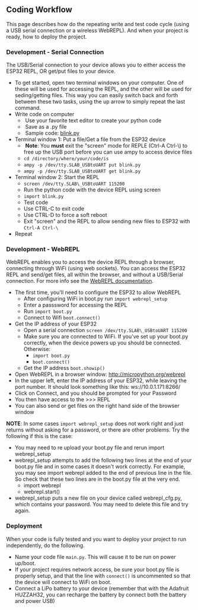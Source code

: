 ## Coding Workflow

This page describes how do the repeating write and test code cycle (using a USB serial connection or a wireless WebREPL). And when your project is ready, how to deploy the project.

### Development - Serial Connection

The USB/Serial connection to your device allows you to either access the ESP32 REPL, OR get/put files to your device.

-   To get started, open two terminal windows on your computer. One of these will be used for accessing the REPL, and the other will be used for seding/getting files. This way you can easily switch back and forth between these two tasks, using the up arrow to simply repeat the last command.
-   Write code on computer
    -    Use your favorite text editor to create your python code
    -    Save as a .py file
    -    Sample code: [blink.py](../examples/blink.py)
-   Terminal window 1: Put a file/Get a file from the ESP32 device
    -    **Note**: You **must** exit the "screen" mode for REPLE (Ctrl-A Ctrl-\\) to free up the USB port before you can use ampy to access device files
    - ```cd /directory/where/your/code/is```
    - ```ampy -p /dev/tty.SLAB_USBtoUART put blink.py```
    - ```ampy -p /dev/tty.SLAB_USBtoUART get blink.py```
-   Terminal window 2: Start the REPL
    - ```screen /dev/tty.SLAB\_USBtoUART 115200```
    -   Run the python code with the device REPL using screen
    - ```import blink.py```
    - Test code
    - Use CTRL-C to exit code
    - Use CTRL-D to force a soft reboot
    - Exit "screen" and the REPL to allow sending new files to ESP32 with ```Ctrl-A Ctrl-\```
-   Repeat

### Development - WebREPL

WebREPL enables you to access the device REPL through a browser, connecting through WiFi (using web sockets). You can access the ESP32 REPL and send/get files, all within the browser, and without a USB/Serial connection. For more info see the [WebREPL documentation](https://docs.micropython.org/en/latest/esp8266/tutorial/repl.html#webrepl-a-prompt-over-wifi).

-   The first time, you'll need to configure the ESP32 to allow WebREPL
    - After configuring WiFi in boot.py run ```import webrepl_setup```
    - Enter a passsword for accessing the REPL
    - Run ```import boot.py```
    - Connect to Wifi ```boot.connect()```
-   Get the IP address of your ESP32
    - Open a serial connection  ```screen /dev/tty.SLAB\_USBtoUART 115200```
    - Make sure you are connected to WiFi. If you've set up your boot.py correctly, when the device powers up you should be connected. Otherwise:
      -  ```import boot.py```
      - ```boot.connect()```
    - Get the IP address ```boot.showip()```
-   Open WebREPL in a browser window: http://micropython.org/webrepl
-   In the upper left, enter the IP address of your ESP32, while leaving the port number. It should look something like this: ws://10.0.1.171:8266/
-   Click on Connect, and you should be prompted for your Password
-   You then have access to the >>> REPL
-   You can also send or get files on the right hand side of the browser window

**NOTE**: In some cases ```import webrepl_setup``` does not work right and just returns without asking for a password, or there are other problems. Try the following if this is the case:
-   You may need to re upload your boot.py file and rerun import webrepl_setup
-   webrepl_setup attempts to add the following two lines at the end of your boot.py file and in some cases it doesn't work correctly. For example, you may see import webrepl added to the end of previous line in the file. So check that these two lines are in the boot.py file at the very end.
    - import webrepl
    - webrepl.start()
- webrepl_setup puts a new file on your device called webrepl_cfg.py, which contains your password. You may need to delete this file and try again.

### Deployment

When your code is fully tested and you want to deploy your project to run independently, do the following.

-   Name your code file ```main.py```. This will cause it to be run on power up/boot.
-   If your project requires network access, be sure your boot.py file is properly setup, and that the line with ```connect()``` is uncommented so that the device will connect to WiFi on boot.
-   Connect a LiPo battery to your device (remember that with the Adafruit HUZZAH32, you can recharge the battery by connect both the battery and power USB)
